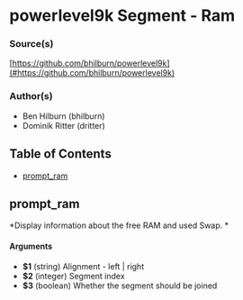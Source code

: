 # powerlevel9k Segment - Ram


### Source(s)

[https://github.com/bhilburn/powerlevel9k](#https://github.com/bhilburn/powerlevel9k)


### Author(s)

- Ben Hilburn (bhilburn)
- Dominik Ritter (dritter)


## Table of Contents

- [prompt_ram](#prompt_ram)

## prompt_ram
*Display information about the free RAM and used Swap. *

#### Arguments

- **$1** (string) Alignment - left | right
- **$2** (integer) Segment index
- **$3** (boolean) Whether the segment should be joined


